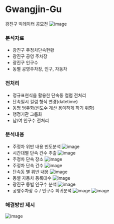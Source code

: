 # Gwangjin-Gu
광진구 빅데이터 공모전
![image](https://github.com/GaGyeong-Kim/Gwangjin-Gu/assets/108977032/92b11148-1b18-4275-9d13-10f294f69612)


### 분석자료
- 광진구 주정차단속현황
- 광진구 공영 주차장
- 광진구 인구수
- 동별 공영주차장, 인구, 자동차

### 전처리
- 정규표현식을 활용한 단속동 컬럼 전처리
- 단속일시 컬럼 형식 변경(datetime)
- 동명 범주화(빈도수 계산 용이하게 하기 위함)
- 행정기관 그룹화
- 남/여 인구수 전처리

### 분석내용
- 주정차 위반 내용 빈도분석
![image](https://github.com/GaGyeong-Kim/Gwangjin-Gu/assets/108977032/bfd0f4ff-5528-4fd4-a69a-d2d8e8ba5c76)
- 시간대별 단속 건수 추출
![image](https://github.com/GaGyeong-Kim/Gwangjin-Gu/assets/108977032/be869420-5918-46e3-b2b9-230414aef644)
- 주정차 단속 장소
![image](https://github.com/GaGyeong-Kim/Gwangjin-Gu/assets/108977032/893b6adb-51c1-4854-9db8-f760ee9f5322)
- 주정차 단속 건수
![image](https://github.com/GaGyeong-Kim/Gwangjin-Gu/assets/108977032/943a47ad-ea19-4f52-9ccf-eb5f3bdd317a)
- 단속동 별 위반 내용
![image](https://github.com/GaGyeong-Kim/Gwangjin-Gu/assets/108977032/59853088-23aa-4408-a453-9df971ae0088)
- 동별 자동차 등록대수
![image](https://github.com/GaGyeong-Kim/Gwangjin-Gu/assets/108977032/19518e0a-0a05-40fa-b4ef-2f03fbe6081a)
- 광진구 동별 인구수 분석
![image](https://github.com/GaGyeong-Kim/Gwangjin-Gu/assets/108977032/f6196052-3372-4900-8b8a-190ad86183c5)
- 공영주차장 수 / 인구수 회귀분석
![image](https://github.com/GaGyeong-Kim/Gwangjin-Gu/assets/108977032/2126ef99-215f-4cd9-8f20-67d2dd4c51f0)
![image](https://github.com/GaGyeong-Kim/Gwangjin-Gu/assets/108977032/5fb2bfeb-b2a7-41df-9edb-4e2a575b828b)

### 해결방안 제시
![image](https://github.com/GaGyeong-Kim/Gwangjin-Gu/assets/108977032/96925518-3040-4ef4-bcc3-39ea0f50f380)



